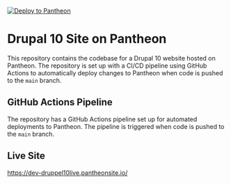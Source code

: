 [![Deploy to Pantheon](https://github.com/BCH-Drupal-Group1/d10-ci-juli/actions/workflows/deploy-to-pantheon.yml/badge.svg)](https://github.com/BCH-Drupal-Group1/d10-ci-juli/actions/workflows/deploy-to-pantheon.yml)

# Drupal 10 Site on Pantheon

This repository contains the codebase for a Drupal 10 website hosted on Pantheon. The repository is set up with a CI/CD pipeline using GitHub Actions to automatically deploy changes to Pantheon when code is pushed to the `main` branch.

## GitHub Actions Pipeline

The repository has a GitHub Actions pipeline set up for automated deployments to Pantheon. The pipeline is triggered when code is pushed to the `main` branch.

## Live Site

https://dev-druppel10live.pantheonsite.io/
